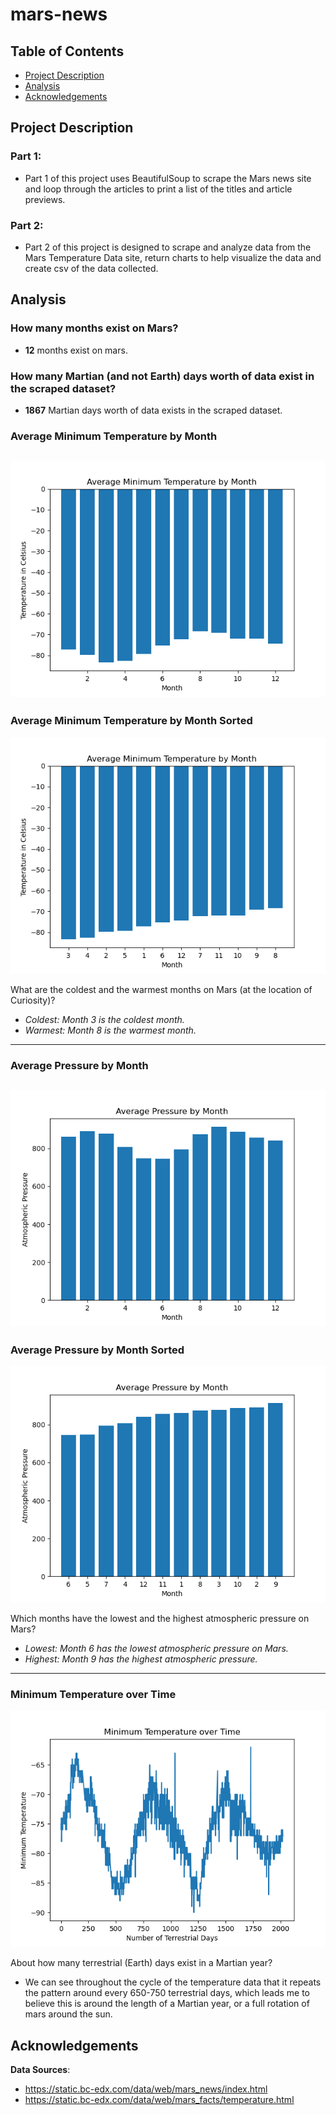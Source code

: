 # mars-news

## Table of Contents
- [Project Description](#project-description)
- [Analysis](#analysis)
- [Acknowledgements](#acknowledgements)

## Project Description
### Part 1:
- Part 1 of this project uses BeautifulSoup to scrape the Mars news site and loop through the articles to print a list of the titles and article previews.

### Part 2:
- Part 2 of this project is designed to scrape and analyze data from the Mars Temperature Data site, return charts to help visualize the data and create csv of the data collected.

## Analysis
### How many months exist on Mars?
- **12** months exist on mars.

### How many Martian (and not Earth) days worth of data exist in the scraped dataset?
- **1867** Martian days worth of data exists in the scraped dataset.

### Average Minimum Temperature by Month
!["avg_min_temp"](charts/avg_min_temp_bar_chart.png)
---

### Average Minimum Temperature by Month Sorted
![coldest_hottest_bar_chart](charts/coldest_hottest_bar_chart.png)

What are the coldest and the warmest months on Mars (at the location of Curiosity)? 
- *Coldest: Month 3 is the coldest month.*
- *Warmest: Month 8 is the warmest month.*
---

### Average Pressure by Month
![avg_pressure_chart](charts/avg_pressure_chart.png)
---

### Average Pressure by Month Sorted
![avg_pressure_chart_sorted](charts/avg_pressure_chart_sorted.png)

Which months have the lowest and the highest atmospheric pressure on Mars?
- *Lowest: Month 6 has the lowest atmospheric pressure on Mars.*
- *Highest: Month 9 has the highest atmospheric pressure.*
---

### Minimum Temperature over Time
![min_temp_over_time_chart](charts/min_temp_over_time_chart.png)

About how many terrestrial (Earth) days exist in a Martian year? 
- We can see throughout the cycle of the temperature data that it repeats the pattern around every 650-750 terrestrial days, which leads me to believe this is around the length of a Martian year, or a full rotation of mars around the sun.

## Acknowledgements
**Data Sources**: 
- https://static.bc-edx.com/data/web/mars_news/index.html 
- https://static.bc-edx.com/data/web/mars_facts/temperature.html
